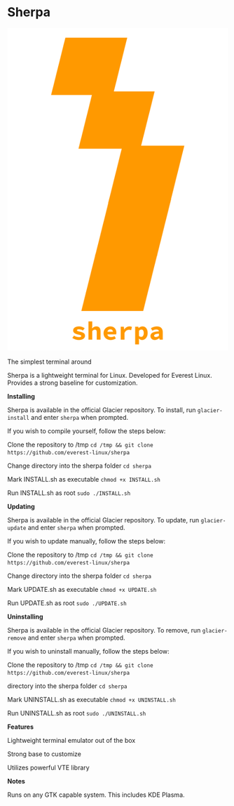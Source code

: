 # Sherpa

![alt text](https://raw.githubusercontent.com/amogus3016/amogus3016/main/sherpa%20logo.png)

The simplest terminal around

Sherpa is a lightweight terminal for Linux. Developed for Everest Linux. Provides a strong baseline for customization.

**Installing**

Sherpa is available in the official Glacier repository. To install, run `glacier-install` and enter `sherpa` when prompted.

If you wish to compile yourself, follow the steps below:

Clone the repository to /tmp `cd /tmp && git clone https://github.com/everest-linux/sherpa`

Change directory into the sherpa folder `cd sherpa`

Mark INSTALL.sh as executable `chmod +x INSTALL.sh`

Run INSTALL.sh as root `sudo ./INSTALL.sh`

**Updating**

Sherpa is available in the official Glacier repository. To update, run `glacier-update` and enter `sherpa` when prompted.

If you wish to update manually, follow the steps below:

Clone the repository to /tmp `cd /tmp && git clone https://github.com/everest-linux/sherpa`

Change directory into the sherpa folder `cd sherpa`

Mark UPDATE.sh as executable `chmod +x UPDATE.sh`

Run UPDATE.sh as root `sudo ./UPDATE.sh`

**Uninstalling**

Sherpa is available in the official Glacier repository. To remove, run `glacier-remove` and enter `sherpa` when prompted.

If you wish to uninstall manually, follow the steps below:

Clone the repository to /tmp `cd /tmp && git clone https://github.com/everest-linux/sherpa`

directory into the sherpa folder `cd sherpa`

Mark UNINSTALL.sh as executable `chmod +x UNINSTALL.sh`

Run UNINSTALL.sh as root `sudo ./UNINSTALL.sh`

**Features**

Lightweight terminal emulator out of the box

Strong base to customize

Utilizes powerful VTE library

**Notes**

Runs on any GTK capable system. This includes KDE Plasma.
